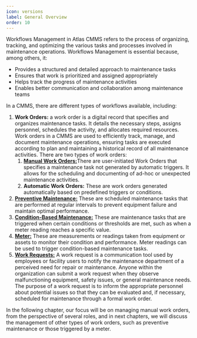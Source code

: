 ```yaml
---
icon: versions
label: General Overview
order: 10
---
```

Workflows Management in Atlas CMMS refers to the process of organizing, tracking, and optimizing the various tasks and processes involved in maintenance operations. Workflows Management is essential because, among others, it:

- Provides a structured and detailed approach to maintenance tasks
- Ensures that work is prioritized and assigned appropriately
- Helps track the progress of maintenance activities
- Enables better communication and collaboration among maintenance teams

In a CMMS, there are different types of workflows available, including:

1. __Work Orders:__ a work order is a digital record that specifies and organizes maintenance tasks. It details the necessary steps, assigns personnel, schedules the activity, and allocates required resources. Work orders in a CMMS are used to efficiently track, manage, and document maintenance operations, ensuring tasks are executed according to plan and maintaining a historical record of all maintenance activities. There are two types of work orders:
    1. [__Manual Work Orders:__](./work-order/managing-manual-work-orders.md)There are user\-initiated Work Orders that specifies a maintenance task not generated by automatic triggers. It allows for the scheduling and documenting of ad\-hoc or unexpected maintenance activities.
    2. __Automatic Work Orders:__ These are work orders generated automatically based on predefined triggers or conditions.
2. [__Preventive Maintenance:__](./preventive-maintenance-pm/managing-pm.md) These are scheduled maintenance tasks that are performed at regular intervals to prevent equipment failure and maintain optimal performance.
3. [__Condition\-Based Maintenance:__](./meters/managing-meters.md) These are maintenance tasks that are triggered when certain conditions or thresholds are met, such as when a meter reading reaches a specific value.
4. [__Meter:__](./meters/managing-meters.md) These are measurements or readings taken from equipment or assets to monitor their condition and performance. Meter readings can be used to trigger condition\-based maintenance tasks.
5. [__Work Requests:__](./work-requests/introduction.md) A work request is a communication tool used by employees or facility users to notify the maintenance department of a perceived need for repair or maintenance. Anyone within the organization can submit a work request when they observe malfunctioning equipment, safety issues, or general maintenance needs. The purpose of a work request is to inform the appropriate personnel about potential issues so that they can be evaluated and, if necessary, scheduled for maintenance through a formal work order.

In the following chapter, our focus will be on managing manual work orders, from the perspective of several roles, and in next chapters, we will discuss the management of other types of work orders, such as preventive maintenance or those triggered by a meter.
